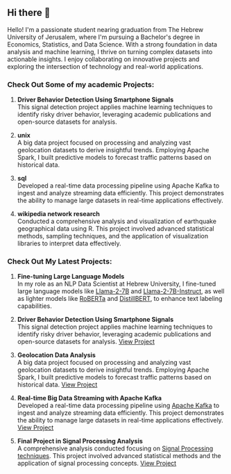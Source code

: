 ## Hi there 👋
Hello! I'm a passionate student nearing graduation from The Hebrew University of Jerusalem, where I'm pursuing a Bachelor's degree in Economics, Statistics, and Data Science. With a strong foundation in data analysis and machine learning, I thrive on turning complex datasets into actionable insights. I enjoy collaborating on innovative projects and exploring the intersection of technology and real-world applications.
### Check Out Some of my academic Projects:

1. **Driver Behavior Detection Using Smartphone Signals**  
   This signal detection project applies machine learning techniques to identify risky driver behavior, leveraging academic publications and open-source datasets for analysis.

3. **unix**  
   A big data project focused on processing and analyzing vast geolocation datasets to derive insightful trends. Employing Apache Spark, I built predictive models to forecast traffic patterns based on historical data.

4. **sql**  
   Developed a real-time data processing pipeline using Apache Kafka to ingest and analyze streaming data efficiently. This project demonstrates the ability to manage large datasets in real-time applications effectively.

5. **wikipedia network research**  
   Conducted a comprehensive analysis and visualization of earthquake geographical data using R. This project involved advanced statistical methods, sampling techniques, and the application of visualization libraries to interpret data effectively.

### Check Out My Latest Projects:

1. **Fine-tuning Large Language Models**  
   In my role as an NLP Data Scientist at Hebrew University, I fine-tuned large language models like [Llama-2-7B](#) and [Llama-2-7B-Instruct](#), as well as lighter models like [RoBERTa](#) and [DistillBERT](#), to enhance text labeling capabilities.

2. **Driver Behavior Detection Using Smartphone Signals**  
   This signal detection project applies machine learning techniques to identify risky driver behavior, leveraging academic publications and open-source datasets for analysis. [View Project](#)

3. **Geolocation Data Analysis**  
   A big data project focused on processing and analyzing vast geolocation datasets to derive insightful trends. Employing Apache Spark, I built predictive models to forecast traffic patterns based on historical data. [View Project](#)

4. **Real-time Big Data Streaming with Apache Kafka**  
   Developed a real-time data processing pipeline using [Apache Kafka](#) to ingest and analyze streaming data efficiently. This project demonstrates the ability to manage large datasets in real-time applications effectively. [View Project](#)

5. **Final Project in Signal Processing Analysis**  
   A comprehensive analysis conducted focusing on [Signal Processing techniques](https://github.com/Aviadelr/SignalProcessingAnalysis/blob/main/Final%20Project%20Aviad%20Elron%20Aviv%20Gelfand%20and%20Amit%20Chen_100.pdf). This project involved advanced statistical methods and the application of signal processing concepts. [View Project](https://github.com/Aviadelr/SignalProcessingAnalysis/blob/main/Final%20Project%20Aviad%20Elron%20Aviv%20Gelfand%20and%20Amit%20Chen_100.pdf)
